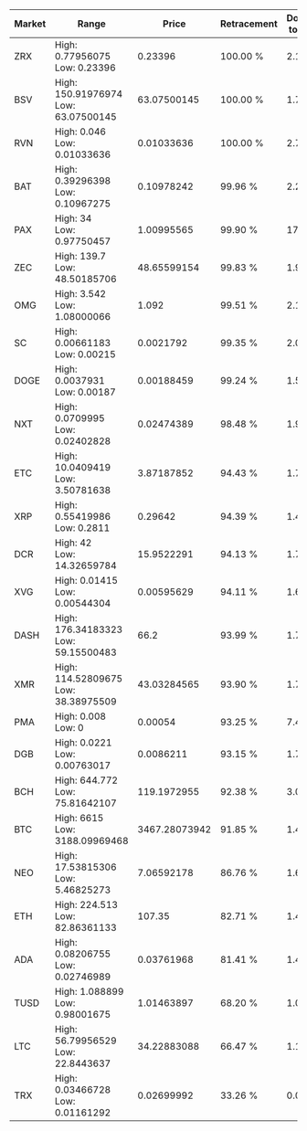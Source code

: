 | Market | Range | Price| Retracement | Doubles to 50% |
| --- | --- | --- | --- | --- |
| ZRX | High: 0.77956075<br />Low: 0.23396 | 0.23396 | 100.00 % | 2.17 |
| BSV | High: 150.91976974<br />Low: 63.07500145 | 63.07500145 | 100.00 % | 1.70 |
| RVN | High: 0.046<br />Low: 0.01033636 | 0.01033636 | 100.00 % | 2.73 |
| BAT | High: 0.39296398<br />Low: 0.10967275 | 0.10978242 | 99.96 % | 2.29 |
| PAX | High: 34<br />Low: 0.97750457 | 1.00995565 | 99.90 % | 17.32 |
| ZEC | High: 139.7<br />Low: 48.50185706 | 48.65599154 | 99.83 % | 1.93 |
| OMG | High: 3.542<br />Low: 1.08000066 | 1.092 | 99.51 % | 2.12 |
| SC | High: 0.00661183<br />Low: 0.00215 | 0.0021792 | 99.35 % | 2.01 |
| DOGE | High: 0.0037931<br />Low: 0.00187 | 0.00188459 | 99.24 % | 1.50 |
| NXT | High: 0.0709995<br />Low: 0.02402828 | 0.02474389 | 98.48 % | 1.92 |
| ETC | High: 10.0409419<br />Low: 3.50781638 | 3.87187852 | 94.43 % | 1.75 |
| XRP | High: 0.55419986<br />Low: 0.2811 | 0.29642 | 94.39 % | 1.41 |
| DCR | High: 42<br />Low: 14.32659784 | 15.9522291 | 94.13 % | 1.77 |
| XVG | High: 0.01415<br />Low: 0.00544304 | 0.00595629 | 94.11 % | 1.64 |
| DASH | High: 176.34183323<br />Low: 59.15500483 | 66.2 | 93.99 % | 1.78 |
| XMR | High: 114.52809675<br />Low: 38.38975509 | 43.03284565 | 93.90 % | 1.78 |
| PMA | High: 0.008<br />Low: 0 | 0.00054 | 93.25 % | 7.41 |
| DGB | High: 0.0221<br />Low: 0.00763017 | 0.0086211 | 93.15 % | 1.72 |
| BCH | High: 644.772<br />Low: 75.81642107 | 119.1972955 | 92.38 % | 3.02 |
| BTC | High: 6615<br />Low: 3188.09969468 | 3467.28073942 | 91.85 % | 1.41 |
| NEO | High: 17.53815306<br />Low: 5.46825273 | 7.06592178 | 86.76 % | 1.63 |
| ETH | High: 224.513<br />Low: 82.86361133 | 107.35 | 82.71 % | 1.43 |
| ADA | High: 0.08206755<br />Low: 0.02746989 | 0.03761968 | 81.41 % | 1.46 |
| TUSD | High: 1.088899<br />Low: 0.98001675 | 1.01463897 | 68.20 % | 1.02 |
| LTC | High: 56.79956529<br />Low: 22.8443637 | 34.22883088 | 66.47 % | 1.16 |
| TRX | High: 0.03466728<br />Low: 0.01161292 | 0.02699992 | 33.26 % | 0.00 |
